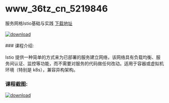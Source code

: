 # www_36tz_cn_5219846
服务网格Istio基础与实践
[下载地址](http://www.36tz.cn/article/5219846 "下载地址")
<br/></br>[![download](http://36tz.cn/muke_img/2021_05_3-1.jpg "下载地址")](http://www.36tz.cn/article/5219846 "下载地址")
<br/></br>### 课程介绍:<br/></br>Istio 提供一种简单的方式来为已部署的服务建立网络，该网络具有负载均衡、服务间认证、监控等功能，而不需要对服务的代码做任何改动。适用于容器或虚拟机环境（特别是 k8s），兼容异构架构。

### 课程截图:
[![download](http://36tz.cn/muke_img/2021_05_2-32.png "下载地址")](http://www.36tz.cn/article/5219846 "下载地址")
